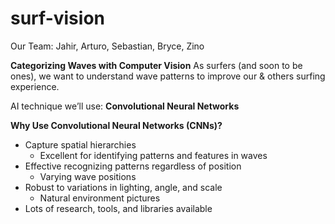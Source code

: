 # surf-vision

Our Team: Jahir, Arturo, Sebastian, Bryce, Zino

**Categorizing Waves with Computer Vision**
As surfers (and soon to be ones), we want to understand 
wave patterns to improve our & others surfing experience.

AI technique we’ll use: **Convolutional Neural Networks**

**Why Use Convolutional Neural Networks (CNNs)?**
- Capture spatial hierarchies
  - Excellent for identifying patterns and features in waves
- Effective recognizing patterns regardless of position
  - Varying wave positions
- Robust to variations in lighting, angle, and scale 
  - Natural environment pictures
- Lots of research, tools, and libraries available

